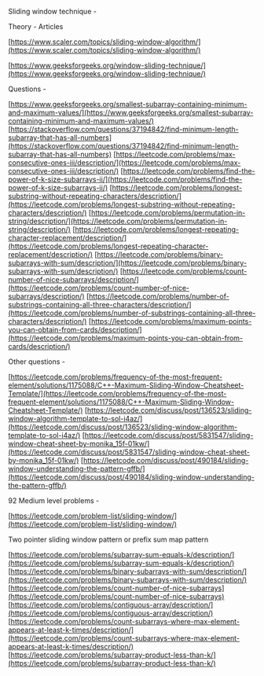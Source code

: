 Sliding window technique -

Theory - Articles

[https://www.scaler.com/topics/sliding-window-algorithm/](https://www.scaler.com/topics/sliding-window-algorithm/)

[https://www.geeksforgeeks.org/window-sliding-technique/](https://www.geeksforgeeks.org/window-sliding-technique/)

Questions -

[https://www.geeksforgeeks.org/smallest-subarray-containing-minimum-and-maximum-values/](https://www.geeksforgeeks.org/smallest-subarray-containing-minimum-and-maximum-values/)
[https://stackoverflow.com/questions/37194842/find-minimum-length-subarray-that-has-all-numbers](https://stackoverflow.com/questions/37194842/find-minimum-length-subarray-that-has-all-numbers)
[https://leetcode.com/problems/max-consecutive-ones-iii/description/](https://leetcode.com/problems/max-consecutive-ones-iii/description/)
[https://leetcode.com/problems/find-the-power-of-k-size-subarrays-ii/](https://leetcode.com/problems/find-the-power-of-k-size-subarrays-ii/)
[https://leetcode.com/problems/longest-substring-without-repeating-characters/description/](https://leetcode.com/problems/longest-substring-without-repeating-characters/description/)
[https://leetcode.com/problems/permutation-in-string/description/](https://leetcode.com/problems/permutation-in-string/description/)
[https://leetcode.com/problems/longest-repeating-character-replacement/description/](https://leetcode.com/problems/longest-repeating-character-replacement/description/)
[https://leetcode.com/problems/binary-subarrays-with-sum/description/](https://leetcode.com/problems/binary-subarrays-with-sum/description/)
[https://leetcode.com/problems/count-number-of-nice-subarrays/description/](https://leetcode.com/problems/count-number-of-nice-subarrays/description/)
[https://leetcode.com/problems/number-of-substrings-containing-all-three-characters/description/](https://leetcode.com/problems/number-of-substrings-containing-all-three-characters/description/)
[https://leetcode.com/problems/maximum-points-you-can-obtain-from-cards/description/](https://leetcode.com/problems/maximum-points-you-can-obtain-from-cards/description/)

Other questions -

[https://leetcode.com/problems/frequency-of-the-most-frequent-element/solutions/1175088/C++-Maximum-Sliding-Window-Cheatsheet-Template/](https://leetcode.com/problems/frequency-of-the-most-frequent-element/solutions/1175088/C++-Maximum-Sliding-Window-Cheatsheet-Template/)
[https://leetcode.com/discuss/post/136523/sliding-window-algorithm-template-to-sol-i4az/](https://leetcode.com/discuss/post/136523/sliding-window-algorithm-template-to-sol-i4az/)
[https://leetcode.com/discuss/post/5831547/sliding-window-cheat-sheet-by-monika_15f-01kw/](https://leetcode.com/discuss/post/5831547/sliding-window-cheat-sheet-by-monika_15f-01kw/)
[https://leetcode.com/discuss/post/490184/sliding-window-understanding-the-pattern-gffb/](https://leetcode.com/discuss/post/490184/sliding-window-understanding-the-pattern-gffb/)

92 Medium level problems -

[https://leetcode.com/problem-list/sliding-window/](https://leetcode.com/problem-list/sliding-window/)

Two pointer sliding window pattern or prefix sum map pattern

[https://leetcode.com/problems/subarray-sum-equals-k/description/](https://leetcode.com/problems/subarray-sum-equals-k/description/)
[https://leetcode.com/problems/binary-subarrays-with-sum/description/](https://leetcode.com/problems/binary-subarrays-with-sum/description/)
[https://leetcode.com/problems/count-number-of-nice-subarrays](https://leetcode.com/problems/count-number-of-nice-subarrays)
[https://leetcode.com/problems/contiguous-array/description/](https://leetcode.com/problems/contiguous-array/description/)
[https://leetcode.com/problems/count-subarrays-where-max-element-appears-at-least-k-times/description/](https://leetcode.com/problems/count-subarrays-where-max-element-appears-at-least-k-times/description/)
[https://leetcode.com/problems/subarray-product-less-than-k/](https://leetcode.com/problems/subarray-product-less-than-k/)
